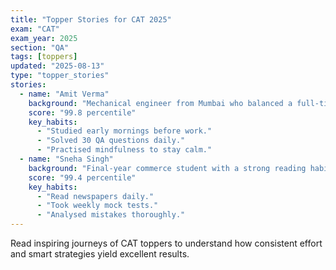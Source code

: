 ```yaml
---
title: "Topper Stories for CAT 2025"
exam: "CAT"
exam_year: 2025
section: "QA"
tags: [toppers]
updated: "2025-08-13"
type: "topper_stories"
stories:
  - name: "Amit Verma"
    background: "Mechanical engineer from Mumbai who balanced a full‑time job with CAT preparation."
    score: "99.8 percentile"
    key_habits:
      - "Studied early mornings before work."
      - "Solved 30 QA questions daily."
      - "Practised mindfulness to stay calm."
  - name: "Sneha Singh"
    background: "Final‑year commerce student with a strong reading habit."
    score: "99.4 percentile"
    key_habits:
      - "Read newspapers daily."
      - "Took weekly mock tests."
      - "Analysed mistakes thoroughly."
---
```


Read inspiring journeys of CAT toppers to understand how consistent effort and smart strategies yield excellent results.